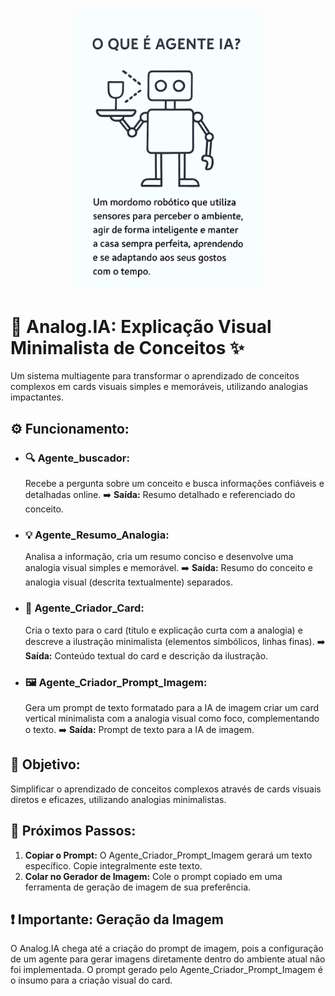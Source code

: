<p align="center">
  <a href="https://www.alura.com.br/" target="_blank">
    <img src="Ejemplo1.png" alt="Alura" width="300">
  </a>
</p>

# 🤖 Analog.IA: Explicação Visual Minimalista de Conceitos ✨

Um sistema multiagente para transformar o aprendizado de conceitos complexos em cards visuais simples e memoráveis, utilizando analogias impactantes.

## ⚙️ Funcionamento:

* ### 🔍 Agente\_buscador:
    Recebe a pergunta sobre um conceito e busca informações confiáveis e detalhadas online.
    ➡️ **Saída:** Resumo detalhado e referenciado do conceito.

* ### 💡 Agente\_Resumo\_Analogia:
    Analisa a informação, cria um resumo conciso e desenvolve uma analogia visual simples e memorável.
    ➡️ **Saída:** Resumo do conceito e analogia visual (descrita textualmente) separados.

* ### 🎨 Agente\_Criador\_Card:
    Cria o texto para o card (título e explicação curta com a analogia) e descreve a ilustração minimalista (elementos simbólicos, linhas finas).
    ➡️ **Saída:** Conteúdo textual do card e descrição da ilustração.

* ### 🖼️ Agente\_Criador\_Prompt\_Imagem:
    Gera um prompt de texto formatado para a IA de imagem criar um card vertical minimalista com a analogia visual como foco, complementando o texto.
    ➡️ **Saída:** Prompt de texto para a IA de imagem.

## 🎯 Objetivo:

Simplificar o aprendizado de conceitos complexos através de cards visuais diretos e eficazes, utilizando analogias minimalistas.


## 🚀 Próximos Passos:

1.  **Copiar o Prompt:** O Agente\_Criador\_Prompt\_Imagem gerará um texto específico. Copie integralmente este texto.
2.  **Colar no Gerador de Imagem:** Cole o prompt copiado em uma ferramenta de geração de imagem de sua preferência.

## ❗ Importante: Geração da Imagem

O Analog.IA chega até a criação do prompt de imagem, pois a configuração de um agente para gerar imagens diretamente dentro do ambiente atual não foi implementada. O prompt gerado pelo Agente_Criador_Prompt_Imagem é o insumo para a criação visual do card.



